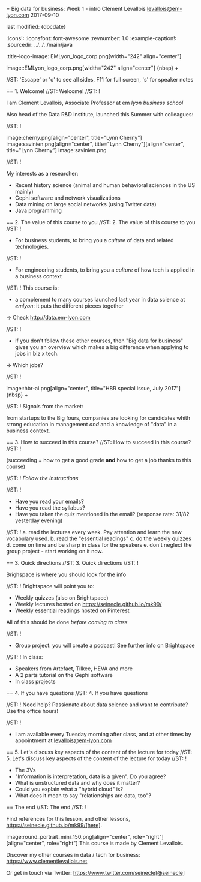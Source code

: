 = Big data for business: Week 1 - intro
Clément Levallois <levallois@em-lyon.com>
2017-09-10

last modified: {docdate}

:icons!:
:iconsfont:   font-awesome
:revnumber: 1.0
:example-caption!:
:sourcedir: ../../../main/java

:title-logo-image: EMLyon_logo_corp.png[width="242" align="center"]

image::EMLyon_logo_corp.png[width="242" align="center"]
{nbsp} +

//ST: 'Escape' or 'o' to see all sides, F11 for full screen, 's' for speaker notes


== 1. Welcome!
//ST: Welcome!
//ST: !

I am Clement Levallois, Associate Professor at em *lyon business school*

Also head of the Data R&D Institute, launched this Summer with colleagues:

//ST: !

image:cherny.png[align="center", title="Lynn Cherny"] image:savinien.png[align="center", title="Lynn Cherny"][align="center", title="Lynn Cherny"] image:savinien.png

//ST: !

My interests as a researcher:

- Recent history science (animal and human behavioral sciences in the US mainly)
- Gephi software and network visualizations
- Data mining on large social networks (using Twitter data)
- Java programming

== 2. The value of this course to you
//ST: 2. The value of this course to you
//ST: !

- For business students, to bring you a *culture* of data and related technologies.

//ST: !
- For engineering students, to bring you a *culture* of how tech is applied in a business context

//ST: !
This course is:

- a complement to many courses launched last year in data science at *emlyon*: it puts the different pieces together

-> Check http://data.em-lyon.com

//ST: !
- if you don't follow these other courses, then "Big data for business" gives you an overview which makes a big difference when applying to jobs in biz x tech.

-> Which jobs?

//ST: !

image::hbr-ai.png[align="center", title="HBR special issue, July 2017"]
{nbsp} +

//ST: !
Signals from the market:

from startups to the Big fours, companies are looking for candidates whith strong education in management *and* and a knowledge of "data" in a business context.


== 3. How to succeed in this course?
//ST: How to succeed in this course?
//ST: !

(succeeding = how to get a good grade __and__ how to get a job thanks to this course)

//ST: !
*Follow the instructions*

//ST: !

- Have you read your emails?
- Have you read the syllabus?
- Have you taken the quiz mentioned in the email? (response rate: 31/82 yesterday evening)


//ST: !
a. read the lectures every week. Pay attention and learn the new vocabulary used.
b. read the "essential readings"
c. do the weekly quizzes
d. come on time and be sharp in class for the speakers
e. don't neglect the group project - start working on it now.

== 3. Quick directions
//ST: 3. Quick directions
//ST: !

Brighspace is where you should look for the info

//ST: !
Brightspace will point you to:

- Weekly quizzes (also on Brightspace)
- Weekly lectures hosted on https://seinecle.github.io/mk99/
- Weekly essential readings hosted on Pinterest

All of this should be done *before coming to class*

//ST: !
- Group project: you will create a podcast! See further info on Brightspace

//ST: !
In class:

- Speakers from Artefact, Tilkee, HEVA and more
- A 2 parts tutorial on the Gephi software
- In class projects


== 4. If you have questions
//ST: 4. If you have questions

//ST: !
Need help? Passionate about data science and want to contribute? Use the office hours!

//ST: !
- I am available every Tuesday morning after class, and at other times by appointment at levallois@em-lyon.com


== 5. Let's discuss key aspects of the content of the lecture for today
//ST: 5. Let's discuss key aspects of the content of the lecture for today
//ST: !

- The 3Vs
- "Information is interpretation, data is a given". Do you agree?
- What is unstructured data and why does it matter?
- Could you explain what a "hybrid cloud" is?
- What does it mean to say "relationships are data, too"?

== The end
//ST: The end
//ST: !

Find references for this lesson, and other lessons, https://seinecle.github.io/mk99/[here].

image:round_portrait_mini_150.png[align="center", role="right"][align="center", role="right"]
This course is made by Clement Levallois.

Discover my other courses in data / tech for business: https://www.clementlevallois.net

Or get in touch via Twitter: https://www.twitter.com/seinecle[@seinecle]
